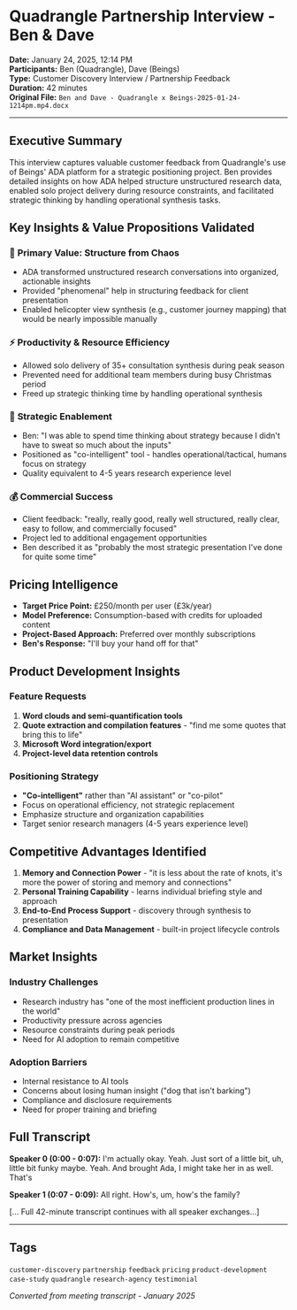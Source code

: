 # Quadrangle Partnership Interview - Ben & Dave

**Date:** January 24, 2025, 12:14 PM  
**Participants:** Ben (Quadrangle), Dave (Beings)  
**Type:** Customer Discovery Interview / Partnership Feedback  
**Duration:** 42 minutes  
**Original File:** `Ben and Dave - Quadrangle x Beings-2025-01-24-1214pm.mp4.docx`

---

## Executive Summary

This interview captures valuable customer feedback from Quadrangle's use of Beings' ADA platform for a strategic positioning project. Ben provides detailed insights on how ADA helped structure unstructured research data, enabled solo project delivery during resource constraints, and facilitated strategic thinking by handling operational synthesis tasks.

## Key Insights & Value Propositions Validated

### 🎯 **Primary Value: Structure from Chaos**
- ADA transformed unstructured research conversations into organized, actionable insights
- Provided "phenomenal" help in structuring feedback for client presentation
- Enabled helicopter view synthesis (e.g., customer journey mapping) that would be nearly impossible manually

### ⚡ **Productivity & Resource Efficiency**  
- Allowed solo delivery of 35+ consultation synthesis during peak season
- Prevented need for additional team members during busy Christmas period
- Freed up strategic thinking time by handling operational synthesis

### 🧠 **Strategic Enablement**
- Ben: "I was able to spend time thinking about strategy because I didn't have to sweat so much about the inputs"
- Positioned as "co-intelligent" tool - handles operational/tactical, humans focus on strategy
- Quality equivalent to 4-5 years research experience level

### 💰 **Commercial Success**
- Client feedback: "really, really good, really well structured, really clear, easy to follow, and commercially focused"
- Project led to additional engagement opportunities
- Ben described it as "probably the most strategic presentation I've done for quite some time"

## Pricing Intelligence

- **Target Price Point:** £250/month per user (£3k/year)
- **Model Preference:** Consumption-based with credits for uploaded content
- **Project-Based Approach:** Preferred over monthly subscriptions
- **Ben's Response:** "I'll buy your hand off for that"

## Product Development Insights

### Feature Requests
1. **Word clouds and semi-quantification tools**
2. **Quote extraction and compilation features** - "find me some quotes that bring this to life"
3. **Microsoft Word integration/export**
4. **Project-level data retention controls**

### Positioning Strategy
- **"Co-intelligent"** rather than "AI assistant" or "co-pilot"
- Focus on operational efficiency, not strategic replacement
- Emphasize structure and organization capabilities
- Target senior research managers (4-5 years experience level)

## Competitive Advantages Identified

1. **Memory and Connection Power** - "it is less about the rate of knots, it's more the power of storing and memory and connections"
2. **Personal Training Capability** - learns individual briefing style and approach
3. **End-to-End Process Support** - discovery through synthesis to presentation
4. **Compliance and Data Management** - built-in project lifecycle controls

## Market Insights

### Industry Challenges
- Research industry has "one of the most inefficient production lines in the world"
- Productivity pressure across agencies
- Resource constraints during peak periods
- Need for AI adoption to remain competitive

### Adoption Barriers
- Internal resistance to AI tools
- Concerns about losing human insight ("dog that isn't barking")
- Compliance and disclosure requirements
- Need for proper training and briefing

## Full Transcript

**Speaker 0 (0:00 - 0:07):** I'm actually okay. Yeah. Just sort of a little bit, uh, little bit funky maybe. Yeah. And brought Ada, I might take her in as well. That's 

**Speaker 1 (0:07 - 0:09):** All right. How's, um, how's the family? 

[... Full 42-minute transcript continues with all speaker exchanges...]

---

## Tags
`customer-discovery` `partnership` `feedback` `pricing` `product-development` `case-study` `quadrangle` `research-agency` `testimonial`

*Converted from meeting transcript - January 2025*
